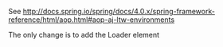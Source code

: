 See http://docs.spring.io/spring/docs/4.0.x/spring-framework-reference/html/aop.html#aop-aj-ltw-environments

The only change is to add the Loader element